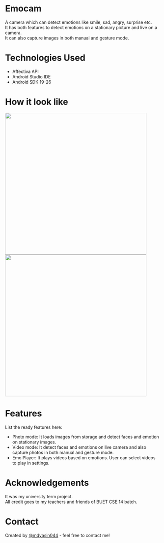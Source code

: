 # Emocam
A camera which can detect emotions like smile, sad, angry, surprise etc. \
It has both features to detect emotions on a stationary picture and live on a camera. \
It can also capture images in both manual and gesture mode.

# Technologies Used

- Affectiva API
- Android Studio IDE
- Android SDK 19-26

# How it look like

<p align="left">
  <img height="460" src="https://user-images.githubusercontent.com/47979006/233056723-a5e779b7-8765-4aab-9129-6e1d5ee5fb7b.jpg">
  <img height="460" src="https://user-images.githubusercontent.com/47979006/233057246-6d5eb370-988b-4b3a-be5f-7bb1281cc4e7.jpg">
</p>

# Features

List the ready features here:
- Photo mode: It loads images from storage and detect faces and emotion on stationary images.
- Video mode: It detect faces and emotions on live camera and also capture photos in both manual and gesture mode.
- Emo Player: It plays videos based on emotions. User can select videos to play in settings.

# Acknowledgements

It was my university term project. \
All credit goes to my teachers and friends of BUET CSE 14 batch.

# Contact

Created by [@mdyasin044](https://github.com/mdyasin044) - feel free to contact me!
